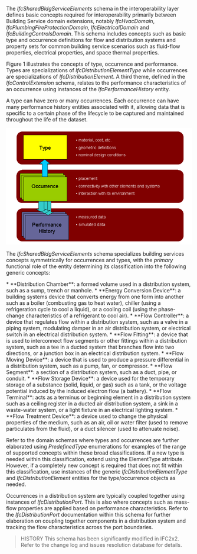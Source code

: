 The _IfcSharedBldgServiceElements_ schema in the interoperability layer defines basic concepts required for interoperability primarily between Building Service domain extensions, notably _IfcHvacDomain_, _IfcPlumbingFireProtectionDomain_, _IfcElectricalDomain_ and _IfcBuildingControlsDomain_. This schema includes concepts such as basic type and occurrence definitions for flow and distribution systems and property sets for common building service scenarios such as fluid-flow properties, electrical properties, and space thermal properties.

Figure 1 illustrates the concepts of type, occurrence and performance. Types are specializations of _IfcDistributionElementType_ while occurrences are specializations of _IfcDistributionElement_. A third theme, defined in the _IfcControlExtension_ schema, relates to the performance characteristics of an occurrence using instances of the _IfcPerformanceHistory_ entity.

A type can have zero or many occurrences. Each occurrence can have many performance history entities associated with it, allowing data that is specific to a certain phase of the lifecycle to be captured and maintained throughout the life of the dataset.

!["type, occurrence and performance history concepts"](../../../../figures/ifcdistributionport_conceptslide2.gif "Figure 1 &mdash; Building service lifecycle")

The _IfcSharedBldgServiceElements_ schema specializes building services concepts symmetrically for occurrences and types, with the _primary_ functional role of the entity determining its classification into the following generic concepts:

\* \*\*Distribution Chamber\*\*: a formed volume used in a distribution system, such as a sump, trench or manhole.
\* \*\*Energy Conversion Device\*\*: a building systems device that converts energy from one form into another such as a boiler (combusting gas to heat water), chiller (using a refrigeration cycle to cool a liquid), or a cooling coil (using the phase-change characteristics of a refrigerant to cool air).
\* \*\*Flow Controller\*\*: a device that regulates flow within a distribution system, such as a valve in a piping system, modulating damper in an air distribution system, or electrical switch in an electrical distribution system.
\* \*\*Flow Fitting\*\*: a device that is used to interconnect flow segments or other fittings within a distribution system, such as a tee in a ducted system that branches flow into two directions, or a junction box in an electrical distribution system.
\* \*\*Flow Moving Device\*\*: a device that is used to produce a pressure differential in a distribution system, such as a pump, fan, or compressor.
\* \*\*Flow Segment\*\*: a section of a distribution system, such as a duct, pipe, or conduit.
\* \*\*Flow Storage Device\*\*: a device used for the temporary storage of a substance (solid, liquid, or gas) such as a tank, or the voltage potential induced by the induced electron flow (a battery).
\* \*\*Flow Terminal\*\*: acts as a terminus or beginning element in a distribution system such as a ceiling register in a ducted air distribution system, a sink in a waste-water system, or a light fixture in an electrical lighting system.
\* \*\*Flow Treatment Device\*\*: a device used to change the physical properties of the medium, such as an air, oil or water filter (used to remove particulates from the fluid), or a duct silencer (used to attenuate noise).

Refer to the domain schemas where types and occurrences are further elaborated using _PredefinedType_ enumerations for examples of the range of supported concepts within these broad classifications. If a new type is needed within this classification, extend using the ElementType attribute. However, if a completely new concept is required that does not fit within this classification, use instances of the generic _IfcDistributionElementType_ and _IfcDistributionElement_ entities for the type/occurrence objects as needed.

Occurrences in a distribution system are typically coupled together using instances of _IfcDistributionPort_. This is also where concepts such as mass-flow properties are applied based on performance characteristics. Refer to the _IfcDistributionPort_ documentation within this schema for further elaboration on coupling together components in a distribution system and tracking the flow characteristics across the port boundaries.

> HISTORY This schema has been significantly modified in IFC2x2. Refer to the change log and issues resolution database for details.
